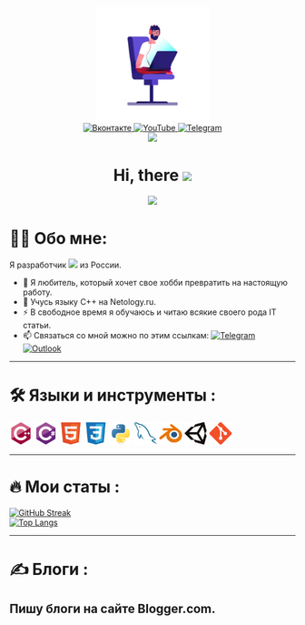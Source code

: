 <div id="header" align="center">
  <img src="Программист-removebg-preview.png" width="200"/>
  <div id="badges">
    <a href="https://vk.com/rumba5">
      <img src="https://img.shields.io/badge/%D0%92%D0%BA%D0%BE%D0%BD%D1%82%D0%B0%D0%BA%D1%82-blue?logo=vk&logoColor=white&style=for-the-badge" width="100" alt="Вконтакте"/>
    </a>
    <a href="#">
      <img src="https://img.shields.io/badge/YouTube-red?logo=youtube&logoColor=white&style=for-the-badge" width="100" alt="YouTube"/>
    </a>
    <a href="https://t.me/Grushib">
      <img src="https://img.shields.io/badge/Telegram-blue?logo=Telegram&logoColor=white&style=for-the-badge" width="100" alt="Telegram"/>
    </a>
  </div>
  <img src="https://komarev.com/ghpvc/?username=grushaas">
  <h1>
    Hi, there
    <img src="https://media.giphy.com/media/hvRJCLFzcasrR4ia7z/giphy.gif" width="30">
  </h1>
</div>

<div align="center">
  <img src="https://media.giphy.com/media/mJzKn0z9GGkkjRhrI5/giphy.gif" width="400">
</div>

# :man_technologist: Обо мне:
Я разработчик <img src="https://media.giphy.com/media/WUlplcMpOCEmTGBtBW/giphy.gif" width="30"> из России. 
- :telescope: Я любитель, который хочет свое хобби превратить на настоящую работу. 
- :seedling: Учусь языку C++ на Netology.ru.
- :zap: В свободное время я обучаюсь и читаю всякие своего рода IT статьи.
- :mailbox: Связаться со мной можно по этим ссылкам: [![Telegram](https://shields.io/badge/Telegram-blue?logo=telegram&logoColor=white&style=flat-square)](https://t.me/Grushib) [![Outlook](https://shields.io/badge/grusha__as@outlook.com-blue?logo=Microsoft&logoColor=9cf&style=flat-square)](#)

---

# :hammer_and_wrench: Языки и инструменты :
<div>
  <img src="https://github.com/devicons/devicon/blob/master/icons/cplusplus/cplusplus-original.svg" title="CPlusPlus" alt="C++" width="40" height="40">
  <img src="https://github.com/devicons/devicon/blob/master/icons/csharp/csharp-original.svg" title="Csharp" alt="C#" width="40" height="40">
  <img src="https://github.com/devicons/devicon/blob/master/icons/html5/html5-original.svg" title="HTML5" alt="HTML" width="40" height="40">
  <img src="https://github.com/devicons/devicon/blob/master/icons/css3/css3-original.svg" title="CSS3" alt="CSS" width="40" height="40">
  <img src="https://github.com/devicons/devicon/blob/master/icons/python/python-original.svg" title="Python" alt="Python" width="40" height="40">
  <img src="https://github.com/devicons/devicon/blob/master/icons/mysql/mysql-original.svg" title="MySQL" alt="mysql" width="40" height="40">
  <img src="https://github.com/devicons/devicon/blob/master/icons/blender/blender-original.svg" title="Blender" alt="blender" width="40" height="40">
  <img src="https://github.com/devicons/devicon/blob/master/icons/unity/unity-original.svg" title="Unity" alt="Unity" width="40" height="40">
  <img src="https://github.com/devicons/devicon/blob/master/icons/git/git-original.svg" title="Git" alt="Git" width="40" height="40">
</div>

---

# :fire: Мои статы : 
[![GitHub Streak](https://github-readme-streak-stats.herokuapp.com?user=grushaas&theme=dark&hide_border=true&date_format=M%20j%5B%2C%20Y%5D)](https://git.io/streak-stats)<br>
[![Top Langs](https://github-readme-stats.vercel.app/api/top-langs/?username=grushaas&border_color=black&theme=dark&layout=compact)](https://github.com/anuraghazra/github-readme-stats)

---

# :writing_hand: Блоги :
Пишу блоги на сайте Blogger.com.
- 
